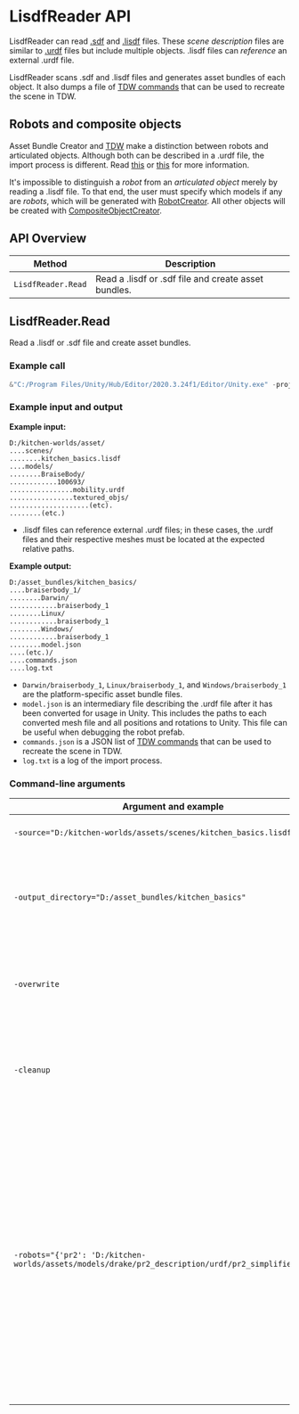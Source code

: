 # LisdfReader API

LisdfReader can read [.sdf](http://sdformat.org/spec?ver=1.9&elem=sdf) and [.lisdf](https://learning-and-intelligent-systems.github.io/kitchen-worlds/tut-lisdf/) files. These *scene description* files are similar to [.urdf](http://wiki.ros.org/urdf) files but include multiple objects. .lisdf files can *reference* an external .urdf file.

LisdfReader scans .sdf and .lisdf files and generates asset bundles of each object. It also dumps a file of [TDW commands](https://github.com/threedworld-mit/tdw) that can be used to recreate the scene in TDW.

## Robots and composite objects

Asset Bundle Creator and [TDW](https://github.com/threedworld-mit/tdw) make a distinction between robots and articulated objects. Although both can be described in a .urdf file, the import process is different. Read [this](robot_creator.md) or [this](composite_object_creator.md) for more information.

It's impossible to distinguish a *robot* from an *articulated object* merely by reading a .lisdf file. To that end, the user must specify which models if any are *robots*, which will be generated with [RobotCreator](robot_creator.md). All other objects will be created with [CompositeObjectCreator](composite_object_creator).

## API Overview

| Method             | Description                                          |
| ------------------ | ---------------------------------------------------- |
| `LisdfReader.Read` | Read a .lisdf or .sdf file and create asset bundles. |

## LisdfReader.Read

Read a .lisdf or .sdf file and create asset bundles.

### Example call

```powershell
&"C:/Program Files/Unity/Hub/Editor/2020.3.24f1/Editor/Unity.exe" -projectpath "C:/Users/USER/asset_bundle_creator" -quit -batchmode -executeMethod LisdfReader.Read -source="D:/kitchen-worlds/assets/scenes/kitchen_basics.lisdf" -output_directory="D:/asset_bundles/kitchen_basics"
```

### Example input and output

**Example input:**

```
D:/kitchen-worlds/asset/
....scenes/
........kitchen_basics.lisdf
....models/
........BraiseBody/
............100693/
................mobility.urdf
................textured_objs/
....................(etc).
........(etc.)
```

- .lisdf files can reference external .urdf files; in these cases, the .urdf files and their respective meshes must be located at the expected relative paths.

**Example output:**

````
D:/asset_bundles/kitchen_basics/
....braiserbody_1/
........Darwin/
............braiserbody_1
........Linux/
............braiserbody_1
........Windows/
............braiserbody_1
........model.json
....(etc.)/
....commands.json
....log.txt
````

- `Darwin/braiserbody_1`, `Linux/braiserbody_1`, and `Windows/braiserbody_1` are the platform-specific asset bundle files.
- `model.json` is an intermediary file describing the .urdf file after it has been converted for usage in Unity. This includes the paths to each converted mesh file and all positions and rotations to Unity. This file can be useful when debugging the robot prefab.
- `commands.json` is a JSON list of [TDW commands](https://github.com/threedworld-mit/tdw) that can be used to recreate the scene in TDW.
- `log.txt` is a log of the import process.

### Command-line arguments

| Argument and example                                         | Optional | Default | Description                                                  |
| ------------------------------------------------------------ | -------- | ------- | ------------------------------------------------------------ |
| `-source="D:/kitchen-worlds/assets/scenes/kitchen_basics.lisdf"` |          |         | The absolute path to the source file.                        |
| `-output_directory="D:/asset_bundles/kitchen_basics"`        |          |         | The absolute path to the output directory. If the output directory doesn't exist, it will be created. |
| `-overwrite`                                                 | Yes      |         | If included, overwrite any asset bundles that already exist in the output directory. |
| `-cleanup`                                                   | Yes      |         | If included, delete intermediary files in `prefabs/` and `sources_files/` after creating asset bundles. |
| `-robots="{'pr2': 'D:/kitchen-worlds/assets/models/drake/pr2_description/urdf/pr2_simplified.urdf'}"` | Yes      |         | If included, this is a dictionary of robot names and corresponding paths to .urdf files. This is how LisdfReader will know which objects require [RobotCreator](robot_creator.md). Notice that the entire dictionary must be enclosed in `"double quotes"` and each string must be enclosed in `'single quotes'`. |